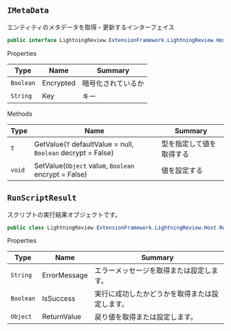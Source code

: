 ## `IMetaData`

エンティティのメタデータを取得・更新するインターフェイス
```csharp
public interface LightningReview.ExtensionFramework.LightningReview.Host.IMetaData

```

Properties

| Type | Name | Summary | 
| --- | --- | --- | 
| `Boolean` | Encrypted | 暗号化されているか | 
| `String` | Key | キー | 


Methods

| Type | Name | Summary | 
| --- | --- | --- | 
| `T` | GetValue(`T` defaultValue = null, `Boolean` decrypt = False) | 型を指定して値を取得する | 
| `void` | SetValue(`Object` value, `Boolean` encrypt = False) | 値を設定する | 


## `RunScriptResult`

スクリプトの実行結果オブジェクトです。
```csharp
public class LightningReview.ExtensionFramework.LightningReview.Host.RunScriptResult

```

Properties

| Type | Name | Summary | 
| --- | --- | --- | 
| `String` | ErrorMessage | エラーメッセージを取得または設定します。 | 
| `Boolean` | IsSuccess | 実行に成功したかどうかを取得または設定します。 | 
| `Object` | ReturnValue | 戻り値を取得または設定します。 | 


